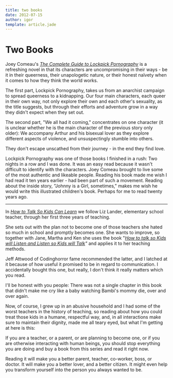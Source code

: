 ```yaml
---
title: two books
date: 2012-07-15
author: igor
template: article.jade
---
```


# Two Books

Joey Comeau's [*The Complete Guide to Lockpick Pornography*](http://www.amazon.com/Complete-Lockpick-Pornography-Joey-Comeau/dp/1770410694/ "The Complete Lockpick Pornography") is a refreshing novel in that its characters are uncompromising in their ways - be it in their queerness, their unapologetic nature, or their honest naïvety when it comes to how they think the world works.

The first part, Lockpick Pornography, takes us from an anarchist campaign to spread queerness to a kidnapping.
Our four main characters, each queer in their own way, not only explore their own and each other's sexuality, as the title suggests, but through their efforts and adventure grow in a way they didn't expect when they set out.

The second part, "We all had it coming," concentrates on one character (it is unclear whether he is the main character of the previous story only older): We accompany Arthur and his bisexual lover as they explore different aspects of violence, and unsuspectingly stumble into others.

They don't escape unscathed from their journey - in the end they find love.

Lockpick Pornography was one of those books I finished in a rush: Two nights in a row and I was done.
It was an easy read because it wasn't difficult to identify with the characters.
Joey Comeau brought to live some of the most authentic and likeable people.
Reading his book made me wish I had read it ten years earlier - had been part of such a movement.
Reading about the inside story, "Johnny is a Girl, sometimes," makes me wish he would write this illustrated children's book.
Perhaps for me to read twenty years ago.

* * * * *

In [*How to Talk So Kids Can Learn*](http://www.amazon.com/How-Talk-Kids-Can-Learn/dp/0684824728/ "How To Talk So Kids Can Learn") we follow Liz Lander, elementary school teacher, through her first three years of teaching.

She sets out with the plan not to become one of those teachers she hated so much in school and promptly becomes one.
She wants to improve, so together with Jane, Martha and Ken she uses the book "*[How to talk so Kids will Listen and Listen so Kids will Talk](http://www.amazon.com/How-Talk-Kids-Will-Listen/dp/1451663889/ "How to Talk So Kids Will Listen & Listen So Kids Will Talk")"* and applies it to her teaching methods.

Jeff Attwood of Codinghorror fame recommended the latter, and I latched at it because of how useful it promised to be in regard to communication.
I accidentally bought this one, but really, I don't think it really matters which you read.

I'll be honest with you people: There was not a single chapter in this book that didn't make me cry like a baby watching Bambi's mommy die, over and over again.

Now, of course, I grew up in an abusive household and I had some of the worst teachers in the history of teaching, so reading about how you could treat those kids in a humane, respectful way, and, in all interactions make sure to maintain their dignity, made me all teary eyed, but what I'm getting at here is this:

If you are a teacher, or a parent, or are planning to become one, or if you are otherwise interacting with human beings, you should stop everything you are doing and buy a book from this series and read it right now.

Reading it will make you a better parent, teacher, co-worker, boss, or doctor.
It will make you a better lover, and a better citizen.
It might even help you transform yourself into the person you always wanted to be.
